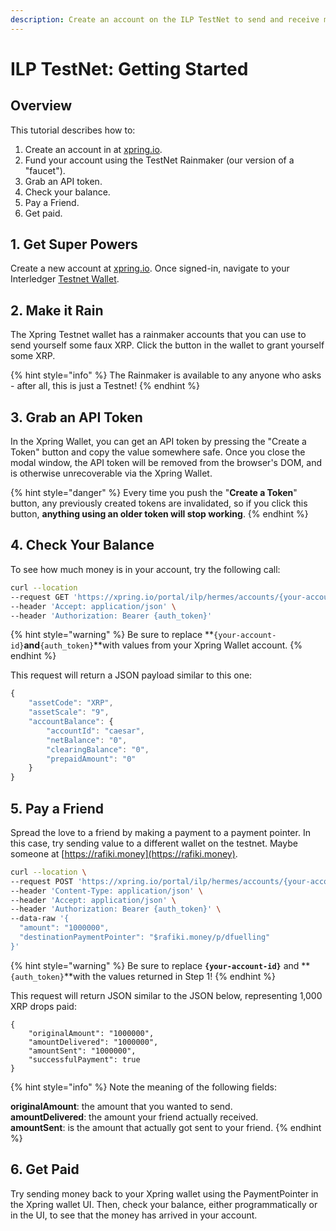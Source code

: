```yaml
---
description: Create an account on the ILP TestNet to send and receive money.
---
```


# ILP TestNet: Getting Started

## Overview

This tutorial describes how to:

1. Create an account in at [xpring.io](https://xpring.io).
2. Fund your account using the TestNet Rainmaker \(our version of a "faucet"\).
3. Grab an API token.
4. Check your balance.
5. Pay a Friend.
6. Get paid.

## 1. Get Super Powers

Create a new account at [xpring.io](https://xpring.io). Once signed-in, navigate to your Interledger [Testnet Wallet](https://xpring.io/portal/ilp-wallet).

## 2. Make it Rain

The Xpring Testnet wallet has a rainmaker accounts that you can use to send yourself some faux XRP. Click the button in the wallet to grant yourself some XRP.

{% hint style="info" %}
The Rainmaker is available to any anyone who asks - after all, this is just a Testnet!
{% endhint %}

## 3. Grab an API Token

In the Xpring Wallet, you can get an API token by pressing the "Create a Token" button and copy the value somewhere safe. Once you close the modal window, the API token will be removed from the browser's DOM, and is otherwise unrecoverable via the Xpring Wallet.

{% hint style="danger" %}
Every time you push the "**Create a Token**" button, any previously created tokens are invalidated, so if you click this button, **anything using an older token will stop working**.
{% endhint %}

## 4. Check Your Balance

To see how much money is in your account, try the following call:

```bash
curl --location 
--request GET 'https://xpring.io/portal/ilp/hermes/accounts/{your-account-id}/balance' \
--header 'Accept: application/json' \
--header 'Authorization: Bearer {auth_token}'
```

{% hint style="warning" %}
Be sure to replace **`{your-account-id}`**and**`{auth_token}`**with values from your Xpring Wallet account.
{% endhint %}

This request will return a JSON payload similar to this one:

```javascript
{
    "assetCode": "XRP",
    "assetScale": "9",
    "accountBalance": {
        "accountId": "caesar",
        "netBalance": "0",
        "clearingBalance": "0",
        "prepaidAmount": "0"
    }
}
```

## 5. Pay a Friend

Spread the love to a friend by making a payment to a payment pointer. In this case, try sending value to a different wallet on the testnet. Maybe someone at [https://rafiki.money](https://rafiki.money).

```bash
curl --location \
--request POST 'https://xpring.io/portal/ilp/hermes/accounts/{your-account-id}/pay' \
--header 'Content-Type: application/json' \
--header 'Accept: application/json' \
--header 'Authorization: Bearer {auth_token}' \
--data-raw '{
  "amount": "1000000",
  "destinationPaymentPointer": "$rafiki.money/p/dfuelling"
}'
```

{% hint style="warning" %}
Be sure to replace **`{your-account-id}`** and **`{auth_token}`**with the values returned in Step 1!
{% endhint %}

This request will return JSON similar to the JSON below, representing 1,000 XRP drops paid:

```text
{
    "originalAmount": "1000000",
    "amountDelivered": "1000000",
    "amountSent": "1000000",
    "successfulPayment": true
}
```

{% hint style="info" %}
Note the meaning of the following fields:

**originalAmount**: the amount that you wanted to send.  
**amountDelivered**:  the amount your friend actually received.  
**amountSent**: is the amount that actually got sent to your friend.
{% endhint %}

## 6. Get Paid

Try sending money back to your Xpring wallet using the PaymentPointer in the Xpring wallet UI. Then, check your balance, either programmatically or in the UI, to see that the money has arrived in your account. 

